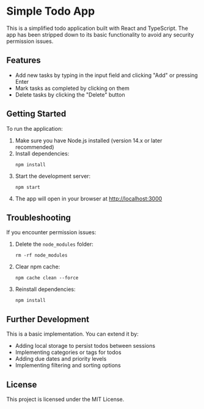 # Simple Todo App

This is a simplified todo application built with React and TypeScript. The app has been stripped down to its basic functionality to avoid any security permission issues.

## Features

- Add new tasks by typing in the input field and clicking "Add" or pressing Enter
- Mark tasks as completed by clicking on them
- Delete tasks by clicking the "Delete" button

## Getting Started

To run the application:

1. Make sure you have Node.js installed (version 14.x or later recommended)
2. Install dependencies:
   ```
   npm install
   ```
3. Start the development server:
   ```
   npm start
   ```
4. The app will open in your browser at [http://localhost:3000](http://localhost:3000)

## Troubleshooting

If you encounter permission issues:

1. Delete the `node_modules` folder:
   ```
   rm -rf node_modules
   ```
2. Clear npm cache:
   ```
   npm cache clean --force
   ```
3. Reinstall dependencies:
   ```
   npm install
   ```

## Further Development

This is a basic implementation. You can extend it by:

- Adding local storage to persist todos between sessions
- Implementing categories or tags for todos
- Adding due dates and priority levels
- Implementing filtering and sorting options

## License

This project is licensed under the MIT License.
